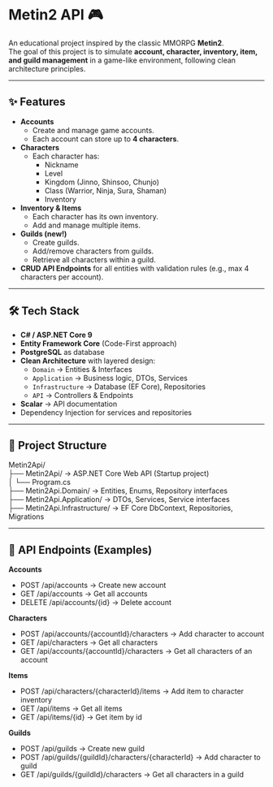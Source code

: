 # Metin2 API 🎮

An educational project inspired by the classic MMORPG **Metin2**.  
The goal of this project is to simulate **account, character, inventory, item, and guild management** in a game-like environment, following clean architecture principles.

---

## ✨ Features

- **Accounts**
  - Create and manage game accounts.
  - Each account can store up to **4 characters**.
- **Characters**
  - Each character has:
    - Nickname
    - Level
    - Kingdom (Jinno, Shinsoo, Chunjo)
    - Class (Warrior, Ninja, Sura, Shaman)
    - Inventory
- **Inventory & Items**
  - Each character has its own inventory.
  - Add and manage multiple items.
- **Guilds (new!)**
  - Create guilds.
  - Add/remove characters from guilds.
  - Retrieve all characters within a guild.
- **CRUD API Endpoints** for all entities with validation rules (e.g., max 4 characters per account).

---

## 🛠️ Tech Stack

- **C# / ASP.NET Core 9**
- **Entity Framework Core** (Code-First approach)
- **PostgreSQL** as database
- **Clean Architecture** with layered design:
  - `Domain` → Entities & Interfaces
  - `Application` → Business logic, DTOs, Services
  - `Infrastructure` → Database (EF Core), Repositories
  - `API` → Controllers & Endpoints
- **Scalar** → API documentation
- Dependency Injection for services and repositories

---

## 📂 Project Structure
Metin2Api/  
├── Metin2Api/ → ASP.NET Core Web API (Startup project)  
│ └── Program.cs  
├── Metin2Api.Domain/ → Entities, Enums, Repository interfaces  
├── Metin2Api.Application/ → DTOs, Services, Service interfaces  
├── Metin2Api.Infrastructure/ → EF Core DbContext, Repositories, Migrations  

---

## 📖 API Endpoints (Examples)
**Accounts**
- POST /api/accounts → Create new account
- GET /api/accounts → Get all accounts
- DELETE /api/accounts/{id} → Delete account

**Characters**
- POST /api/accounts/{accountId}/characters → Add character to account
- GET /api/characters → Get all characters
- GET /api/accounts/{accountId}/characters → Get all characters of an account

**Items**
- POST /api/characters/{characterId}/items → Add item to character inventory
- GET /api/items → Get all items
- GET /api/items/{id} → Get item by id

**Guilds**
- POST /api/guilds → Create new guild
- POST /api/guilds/{guildId}/characters/{characterId} → Add character to guild
- GET /api/guilds/{guildId}/characters → Get all characters in a guild
